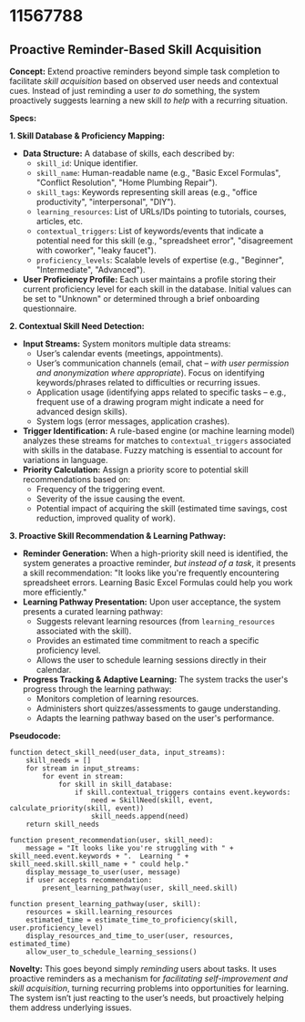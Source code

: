 # 11567788

## Proactive Reminder-Based Skill Acquisition

**Concept:** Extend proactive reminders beyond simple task completion to facilitate *skill acquisition* based on observed user needs and contextual cues. Instead of just reminding a user *to do* something, the system proactively suggests learning a new skill *to help* with a recurring situation.

**Specs:**

**1. Skill Database & Proficiency Mapping:**

*   **Data Structure:**  A database of skills, each described by:
    *   `skill_id`: Unique identifier.
    *   `skill_name`: Human-readable name (e.g., "Basic Excel Formulas", "Conflict Resolution", "Home Plumbing Repair").
    *   `skill_tags`: Keywords representing skill areas (e.g., "office productivity", "interpersonal", "DIY").
    *   `learning_resources`: List of URLs/IDs pointing to tutorials, courses, articles, etc.
    *   `contextual_triggers`: List of keywords/events that indicate a potential need for this skill (e.g., "spreadsheet error", "disagreement with coworker", "leaky faucet").
    *   `proficiency_levels`:  Scalable levels of expertise (e.g., "Beginner", "Intermediate", "Advanced").
*   **User Proficiency Profile:** Each user maintains a profile storing their current proficiency level for each skill in the database.  Initial values can be set to "Unknown" or determined through a brief onboarding questionnaire.

**2. Contextual Skill Need Detection:**

*   **Input Streams:** System monitors multiple data streams:
    *   User’s calendar events (meetings, appointments).
    *   User’s communication channels (email, chat – *with user permission and anonymization where appropriate*).  Focus on identifying keywords/phrases related to difficulties or recurring issues.
    *   Application usage (identifying apps related to specific tasks – e.g., frequent use of a drawing program might indicate a need for advanced design skills).
    *   System logs (error messages, application crashes).
*   **Trigger Identification:**  A rule-based engine (or machine learning model) analyzes these streams for matches to `contextual_triggers` associated with skills in the database.  Fuzzy matching is essential to account for variations in language.
*   **Priority Calculation:** Assign a priority score to potential skill recommendations based on:
    *   Frequency of the triggering event.
    *   Severity of the issue causing the event.
    *   Potential impact of acquiring the skill (estimated time savings, cost reduction, improved quality of work).

**3. Proactive Skill Recommendation & Learning Pathway:**

*   **Reminder Generation:** When a high-priority skill need is identified, the system generates a proactive reminder, *but instead of a task*, it presents a skill recommendation: "It looks like you're frequently encountering spreadsheet errors. Learning Basic Excel Formulas could help you work more efficiently."
*   **Learning Pathway Presentation:** Upon user acceptance, the system presents a curated learning pathway:
    *   Suggests relevant learning resources (from `learning_resources` associated with the skill).
    *   Provides an estimated time commitment to reach a specific proficiency level.
    *   Allows the user to schedule learning sessions directly in their calendar.
*   **Progress Tracking & Adaptive Learning:**  The system tracks the user's progress through the learning pathway:
    *   Monitors completion of learning resources.
    *   Administers short quizzes/assessments to gauge understanding.
    *   Adapts the learning pathway based on the user's performance.

**Pseudocode:**

```
function detect_skill_need(user_data, input_streams):
    skill_needs = []
    for stream in input_streams:
        for event in stream:
            for skill in skill_database:
                if skill.contextual_triggers contains event.keywords:
                    need = SkillNeed(skill, event, calculate_priority(skill, event))
                    skill_needs.append(need)
    return skill_needs

function present_recommendation(user, skill_need):
    message = "It looks like you're struggling with " + skill_need.event.keywords + ".  Learning " + skill_need.skill.skill_name + " could help."
    display_message_to_user(user, message)
    if user accepts recommendation:
        present_learning_pathway(user, skill_need.skill)

function present_learning_pathway(user, skill):
    resources = skill.learning_resources
    estimated_time = estimate_time_to_proficiency(skill, user.proficiency_level)
    display_resources_and_time_to_user(user, resources, estimated_time)
    allow_user_to_schedule_learning_sessions()
```

**Novelty:** This goes beyond simply *reminding* users about tasks. It uses proactive reminders as a mechanism for *facilitating self-improvement and skill acquisition*, turning recurring problems into opportunities for learning. The system isn’t just reacting to the user’s needs, but proactively helping them address underlying issues.